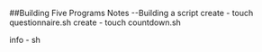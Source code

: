 ##Building Five Programs Notes
--Building a script
create - touch questionnaire.sh
create - touch countdown.sh

info - sh <script>.sh (shell interpreter)
info - bash <script>.sh (bourne-again shell)

shows the location of bash - which bash  

at the very top - #!<path_to_interpreter>
#!/bin/bash
r - read
w - write
x - execute

give execute permission by  - chmod +x questionnare.sh

run by  - ./questionnaire.sh 

man (manual) / similar to --help
man echo
help if
```
if [[ CONDITION ]]
then
  STATEMENTS
fi
```
```
if [[ CONDITION ]]
then
  STATEMENTS
else
  STATEMENTS
fi
```

-eq (equal)
-ne (not equal)
-lt (less than)
-le (less than or equal)
-gt (greater than)
-ge (greater than or equal)



$* -> prints all arguments 
$@ -> prints all arguments
$1 -> prints first argument
$? - (last exit status)
0 - true
1 - false
example,
echo $* -> all arguments given after script
echo $1 -> will print first argument 

 File operators:

      -a FILE        True if file exists.
      -b FILE        True if file is block special.
      -c FILE        True if file is character special.
      -d FILE        True if file is a directory.
      -e FILE        True if file exists.
      -f FILE        True if file exists and is a regular file.
      -g FILE        True if file is set-group-id.
      -h FILE        True if file is a symbolic link.
      -L FILE        True if file is a symbolic link.
      -k FILE        True if file has its `sticky' bit set.
      -p FILE        True if file is a named pipe.
      -r FILE        True if file is readable by you.
      -s FILE        True if file exists and is not empty.
      -S FILE        True if file is a socket.
      -t FD          True if FD is opened on a terminal.
      -u FILE        True if the file is set-user-id.
      -w FILE        True if the file is writable by you.
      -x FILE        True if the file is executable by you.
      -O FILE        True if the file is effectively owned by you.
      -G FILE        True if the file is effectively owned by your group.
      -N FILE        True if the file has been modified since it was last read.

      FILE1 -nt FILE2  True if file1 is newer than file2 (according to
                       modification date).

      FILE1 -ot FILE2  True if file1 is older than file2.

      FILE1 -ef FILE2  True if file1 is a hard link to file2.

    String operators:

      -z STRING      True if string is empty.

      -n STRING
         STRING      True if string is not empty.

      STRING1 = STRING2
                     True if the strings are equal.
      STRING1 != STRING2
                     True if the strings are not equal.
      STRING1 < STRING2
                     True if STRING1 sorts before STRING2 lexicographically.
      STRING1 > STRING2
                     True if STRING1 sorts after STRING2 lexicographically.

    Other operators:

      -o OPTION      True if the shell option OPTION is enabled.
      -v VAR         True if the shell variable VAR is set.
      -R VAR         True if the shell variable VAR is set and is a name
                     reference.
      ! EXPR         True if expr is false.
      EXPR1 -a EXPR2 True if both expr1 AND expr2 are true.
      EXPR1 -o EXPR2 True if either expr1 OR expr2 is true.

      arg1 OP arg2   Arithmetic tests.  OP is one of -eq, -ne,
                     -lt, -le, -gt, or -ge.

    Arithmetic binary operators return true if ARG1 is equal, not-equal,
    less-than, less-than-or-equal, greater-than, or greater-than-or-equal
    than ARG2.

you can print in the same line;
e.g.
[[ 4 -ge 5 ]]; echo $?
<<command>>; echo $? -> give exit status 

if a file exists - [[ -a countdown.sh ]]; echo $? 

test multiple expressions

[[ expression1 && expression2 ]]
[[ expression1 || expression2 ]]


for (( i = 10; i > 0; i-- ))
do
  echo $i
done

: ' 

comment
second comment 

' 

while [[ condition ]]
do 
	statements
done

prints all - printenv
prints all variable - declare -p <variable> 

Double parenthesis -> (( I++ ))
Would print out the value inside - echo $(( I + 4 ))
J = $(( I - 6 ))
echo $(( J * 5 + 25 ))

e.g
declare -p J --> will print out value of J

```
if (( CONDITION ))
then
  STATEMENTS
elif [[ CONDITION ]]
then
  STATEMENTS
fi
```

echo ${ARR[@]}

creating ARR
ARR=("A" "B" "C")
echo ${ARR[0]}

FUNCTION_COMMAND() {
 STATEMENTS
}

until [[ CONDITION ]]
do
  STATEMENTS
done

[[ 'hello world' =~ ^h.+d$ ]]; echo $?

type: type [-afptP] name [name ...]
    Display information about command type.
    
    For each NAME, indicate how it would be interpreted if used as a
    command name.
    
    Options:
      -a        display all locations containing an executable named NAME;
                includes aliases, builtins, and functions, if and only if
                the `-p' option is not also used
      -f        suppress shell function lookup
      -P        force a PATH search for each NAME, even if it is an alias,
                builtin, or function, and returns the name of the disk file
                that would be executed
      -p        returns either the name of the disk file that would be executed,
                or nothing if `type -t NAME' would not return `file'
      -t        output a single word which is one of `alias', `keyword',
                `function', `builtin', `file' or `', if NAME is an alias,
                shell reserved word, shell function, shell builtin, disk file,
                or not found, respectively
    
    Arguments:
      NAME      Command name to be interpreted.

Content of questionnaire.sh{
#!/bin/bash
QUESTION1="What's your name?"
QUESTION2="Where are you from?"
QUESTION3="What's your favorite coding website?"
echo -e "\n~~ Questionnaire ~~\n"
echo $QUESTION1
read NAME
echo $QUESTION2
read LOCATION
echo $QUESTION3
read WEBSITE
echo -e "\n"
echo Hello $NAME from $LOCATION. I learned that your favorite coding website is $WEBSITE!
}

Content of countdown.sh {
#!/bin/bash

# Program that counts down to zero from a given argument

echo -e "\n~~ Countdown Timer ~~\n"

if [[ $1 -gt 0 ]]
then
: '  for (( i = $1; i >= 0; i-- ))
  do
    echo $i
    sleep 1
  done '
  I=$1
  while [[ $I -ge 0 ]]
  do
    echo $I
    (( I-- ))
    sleep 1
  done

else
  echo Include a positive integer as the first argument.
fi

}

Content of bingo.sh {
#!/bin/bash

# Bingo Number Generator

echo -e "\n~~ Bingo Number Generator ~~\n"

NUMBER=$(( RANDOM % 75 + 1 ))
TEXT="The next number is, "

if (( NUMBER <=15 ))
  then
    echo $TEXT B:$NUMBER
  elif [[ $NUMBER -le 30 ]]
  then 
    echo $TEXT I:$NUMBER
  elif (( NUMBER < 46 ))
  then  
    echo $TEXT N:$NUMBER
  elif [[ $NUMBER -lt 61 ]]
  then  
    echo $TEXT G:$NUMBER  
  else
    echo $TEXT O:$NUMBER
fi

}

Content of fortune.sh {

#!/bin/bash

# Program to tell a persons fortune

echo -e "\n~~ Fortune Teller ~~\n"

RESPONSES=("Yes" "No" "Maybe" "Outlook good" "Don't count on it" "Ask again later")
N=$(( RANDOM % 6 ))

function GET_FORTUNE() {
  if [[ ! $1 ]]
  then
    echo Ask a yes or no question:
  else
    echo Try again. Make sure it ends with a question mark:
  fi

  read QUESTION
}

GET_FORTUNE
until [[ $QUESTION =~ \?$ ]]
do
  GET_FORTUNE again 
done

echo -e "\n${RESPONSES[$N]}"

}


Content of five.sh {

#!/bin/bash

# Program to run my other four programs

./questionnaire.sh
./countdown.sh 3
./bingo.sh
./fortune.sh

}